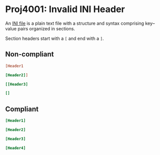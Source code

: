 # Proj4001: Invalid INI Header
An [INI file](https://en.wikipedia.org/wiki/INI_file) is a plain text file with
a structure and syntax comprising key–value pairs organized in sections.

Section headers start with a `[` and end with a `]`.

## Non-compliant
``` INI
[Header1

[Header2]]

[[Header3]

[]
```

## Compliant
``` INI
[Header1]

[Header2]

[Header3]

[Header4]
```